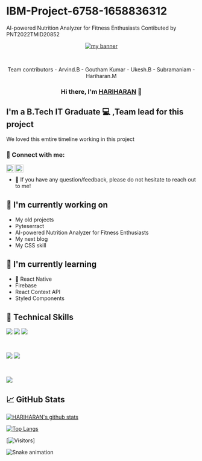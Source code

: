 # IBM-Project-6758-1658836312
AI-powered Nutrition Analyzer for Fitness Enthusiasts
Contibuted by PNT2022TMID20852

<p align="center">
  <a href="https://github.com/Hariharan001-eng" target="_blank" rel="noreferrer"><img src="https://tgdaily.com/wp-content/uploads/2019/05/ibm_logo-300x143.jpg" alt="my banner"></a>
</p>
<br>
<p align ="center">
  Team contributors - Arvind.B
                    - Goutham Kumar
                    - Ukesh.B
                    - Subramaniam
                    - Hariharan.M
<h3 align="center">
Hi there, I'm <a href="https://devpost.com/Hariharan001" target="_blank" rel="noreferrer">HARIHARAN</a> 👋
</h3>

<h2>
I'm a B.Tech IT Graduate 💻 ,Team lead for this project 
</h2> 

We loved this emtire timeline working in this project

### 🤝 Connect with me:

<a href="https://www.linkedin.com/in/hariharan-m-6503a31b0/"><img align="left" src="https://raw.githubusercontent.com/yushi1007/yushi1007/main/images/linkedin.svg" alt="Yu Shi | LinkedIn" width="21px"/></a>
<a href="https://instagram.com/hariharantheinnovator"><img align="left" src="https://raw.githubusercontent.com/yushi1007/yushi1007/main/images/instagram.svg" alt="Yu Shi | Instagram" width="21px"/></a>
</br>
- 💬 If you have any question/feedback, please do not hesitate to reach out to me!

## 🔭 I'm currently working on

- My old projects
- Pyteserract 
- AI-powered Nutrition Analyzer for Fitness Enthusiasts
- My next blog
- My CSS skill

## 🌱 I'm currently learning

- 📱 React Native
- Firebase
- React Context API
- Styled Components  

## 💼 Technical Skills

![](https://img.shields.io/badge/Code-React-informational?style=flat&logo=react&color=61DAFB)
![](https://img.shields.io/badge/Code-JavaScript-informational?style=flat&logo=JavaScript&color=F7DF1E)
![](https://img.shields.io/badge/Code-HTML5-informational?style=flat&logo=HTML5&color=E34F26)

</br>

![](https://img.shields.io/badge/Style-CSS3-informational?style=flat&logo=CSS3&color=1572B6)
![](https://img.shields.io/badge/Style-styled--components-informational?style=flat&logo=styled-components&color=DB7093)


</br>

![](https://img.shields.io/badge/Tools-GitHub-informational?style=flat&logo=GitHub&color=181717)


## 📈 GitHub Stats 

[![HARIHARAN's github stats](https://github-readme-stats.vercel.app/api?username=Hariharan001-eng)](https://github.com/Hariharan001-eng)

[![Top Langs](https://github-readme-stats.vercel.app/api/top-langs/?username=Hariharan001-eng&layout=compact)](https://github.com/Hariharan001-eng)

[![Visitors](https://visitor-badge.glitch.me/badge?page_id=Hariharan001-eng.Hariharan001-eng)]



![Snake animation](https://github.com/Hariharan001-eng/Hariharan001-eng/blob/output/dist/github-contribution-grid-snake.svg)


